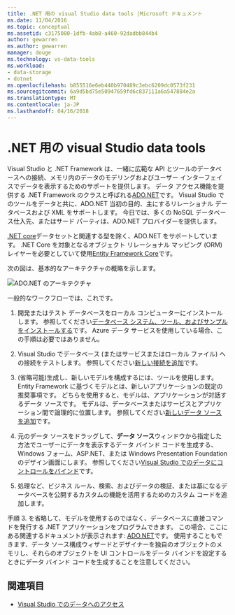 ```yaml
---
title: .NET 用の visual Studio data tools |Microsoft ドキュメント
ms.date: 11/04/2016
ms.topic: conceptual
ms.assetid: c3175080-1dfb-4ab8-a460-92dadbb844b4
author: gewarren
ms.author: gewarren
manager: douge
ms.technology: vs-data-tools
ms.workload:
- data-storage
- dotnet
ms.openlocfilehash: b855516e6eb440b970489c3ebc6209dc0573f231
ms.sourcegitcommit: 6a9d5bd75e50947659fd6c837111a6a547884e2a
ms.translationtype: MT
ms.contentlocale: ja-JP
ms.lasthandoff: 04/16/2018
---
```

# <a name="visual-studio-data-tools-for-net"></a>.NET 用の visual Studio data tools

Visual Studio と .NET Framework は、一緒に広範な API とツールのデータベースへの接続、メモリ内のデータのモデリングおよびユーザー インターフェイスでデータを表示するためのサポートを提供します。 データ アクセス機能を提供する .NET Framework のクラスと呼ばれる[ADO.NET](/dotnet/framework/data/adonet/index)です。 Visual Studio でのツールをデータと共に、ADO.NET 当初の目的、主にするリレーショナル データベースおよび XML をサポートします。 今日では、多くの NoSQL データベース仕入先、またはサード パーティは、ADO.NET プロバイダーを提供します。

[.NET core](/dotnet/core/)データセットと関連する型を除く、ADO.NET をサポートしています。 .NET Core を対象となるオブジェクト リレーショナル マッピング (ORM) レイヤーを必要としていて使用[Entity Framework Core](/ef/core/)です。

次の図は、基本的なアーキテクチャの概略を示します。

![ADO.NET のアーキテクチャ](../data-tools/media/raddata-ado-net-architecture-diagram.png)

一般的なワークフローでは、これです。

1. 開発またはテスト データベースをローカル コンピューターにインストールします。 参照してください[データベース システム、ツール、およびサンプルをインストールする](../data-tools/installing-database-systems-tools-and-samples.md)です。 Azure データ サービスを使用している場合、この手順は必要ではありません。

2. Visual Studio でデータベース (またはサービスまたはローカル ファイル) への接続をテストします。 参照してください[新しい接続を追加](../data-tools/add-new-connections.md)です。

3. (省略可能)生成し、新しいモデルを構成するには、ツールを使用します。 Entity Framework に基づくモデルとは、新しいアプリケーションの既定の推奨事項です。 どちらを使用すると、モデルは、アプリケーションが対話するデータ ソースです。 モデルは、データベースまたはサービスとアプリケーション間で論理的に位置します。 参照してください[新しいデータ ソースを追加](../data-tools/add-new-data-sources.md)です。

4. 元のデータ ソースをドラッグして、**データ ソース**ウィンドウから指定した方法でユーザーにデータを表示するデータ バインド コードを生成する、Windows フォーム、ASP.NET、または Windows Presentation Foundation のデザイン画面にします。 参照してください[Visual Studio でのデータにコントロールをバインド](../data-tools/bind-controls-to-data-in-visual-studio.md)です。

5. 処理など、ビジネス ルール、検索、およびデータの検証、または基になるデータベースを公開するカスタムの機能を活用するためのカスタム コードを追加します。

手順 3. を省略して、モデルを使用するのではなく、データベースに直接コマンドを発行する .NET アプリケーションをプログラムできます。 この場合、ここにある関連するドキュメントが表示されます: [ADO.NET](/dotnet/framework/data/adonet/index)です。 使用することもできます、データ ソース構成ウィザードとデザイナーを独自のオブジェクトのメモリし、それらのオブジェクトを UI コントロールをデータ バインドを設定するときにデータ バインド コードを生成することを注意してください。

## <a name="see-also"></a>関連項目

- [Visual Studio でのデータへのアクセス](../data-tools/accessing-data-in-visual-studio.md)